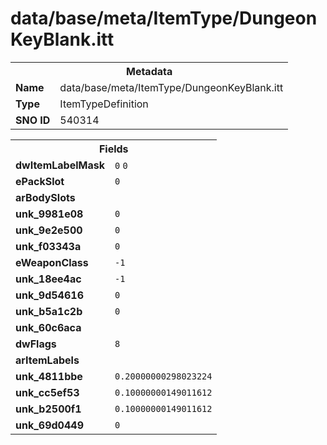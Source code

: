<h1>data/base/meta/ItemType/DungeonKeyBlank.itt</h1><table><tr><th colspan="100%">Metadata</th></tr><tr><td><b>Name</b></td><td>data/base/meta/ItemType/DungeonKeyBlank.itt</td></tr><tr><td><b>Type</b></td><td>ItemTypeDefinition</td></tr><tr><td><b>SNO ID</b></td><td>540314</td></tr></table>

<table><tr><th colspan="100%">Fields</th></tr><tr><td><b>dwItemLabelMask</b></td><td><code>0</code>
<code>0</code>
</td></tr><tr><td><b>ePackSlot</b></td><td><code>0</code></td></tr><tr><td><b>arBodySlots</b></td><td></td></tr><tr><td><b>unk_9981e08</b></td><td><code>0</code></td></tr><tr><td><b>unk_9e2e500</b></td><td><code>0</code></td></tr><tr><td><b>unk_f03343a</b></td><td><code>0</code></td></tr><tr><td><b>eWeaponClass</b></td><td><code>-1</code></td></tr><tr><td><b>unk_18ee4ac</b></td><td><code>-1</code></td></tr><tr><td><b>unk_9d54616</b></td><td><code>0</code></td></tr><tr><td><b>unk_b5a1c2b</b></td><td><code>0</code></td></tr><tr><td><b>unk_60c6aca</b></td><td></td></tr><tr><td><b>dwFlags</b></td><td><code>8</code></td></tr><tr><td><b>arItemLabels</b></td><td></td></tr><tr><td><b>unk_4811bbe</b></td><td><code>0.20000000298023224</code></td></tr><tr><td><b>unk_cc5ef53</b></td><td><code>0.10000000149011612</code></td></tr><tr><td><b>unk_b2500f1</b></td><td><code>0.10000000149011612</code></td></tr><tr><td><b>unk_69d0449</b></td><td><code>0</code></td></tr></table>

